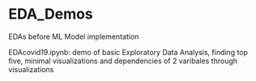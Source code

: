 # EDA_Demos
EDAs before ML Model implementation 

EDAcovid19.ipynb: demo of basic Exploratory Data Analysis, finding top five, minimal visualizations and dependencies of 2 varibales through visualizations
